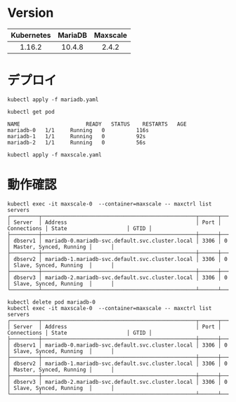 # Version

|Kubernetes|MariaDB|Maxscale|
|:--------:|:-----:|:------:|
|1.16.2    |10.4.8 |2.4.2   |

# デプロイ

    kubectl apply -f mariadb.yaml

    kubectl get pod

    NAME                     READY   STATUS    RESTARTS   AGE
    mariadb-0   1/1     Running   0          116s
    mariadb-1   1/1     Running   0          92s
    mariadb-2   1/1     Running   0          56s

    kubectl apply -f maxscale.yaml

# 動作確認

    kubectl exec -it maxscale-0  --container=maxscale -- maxctrl list servers
    ┌─────────┬─────────────────────────────────────────────────┬──────┬─────────────┬─────────────────────────┬──────┐
    │ Server  │ Address                                         │ Port │ Connections │ State                   │ GTID │
    ├─────────┼─────────────────────────────────────────────────┼──────┼─────────────┼─────────────────────────┼──────┤
    │ dbserv1 │ mariadb-0.mariadb-svc.default.svc.cluster.local │ 3306 │ 0           │ Master, Synced, Running │      │
    ├─────────┼─────────────────────────────────────────────────┼──────┼─────────────┼─────────────────────────┼──────┤
    │ dbserv2 │ mariadb-1.mariadb-svc.default.svc.cluster.local │ 3306 │ 0           │ Slave, Synced, Running  │      │
    ├─────────┼─────────────────────────────────────────────────┼──────┼─────────────┼─────────────────────────┼──────┤
    │ dbserv3 │ mariadb-2.mariadb-svc.default.svc.cluster.local │ 3306 │ 0           │ Slave, Synced, Running  │      │
    └─────────┴─────────────────────────────────────────────────┴──────┴─────────────┴─────────────────────────┴──────┘

    kubectl delete pod mariadb-0
    kubectl exec -it maxscale-0  --container=maxscale -- maxctrl list servers
    ┌─────────┬─────────────────────────────────────────────────┬──────┬─────────────┬─────────────────────────┬──────┐
    │ Server  │ Address                                         │ Port │ Connections │ State                   │ GTID │
    ├─────────┼─────────────────────────────────────────────────┼──────┼─────────────┼─────────────────────────┼──────┤
    │ dbserv1 │ mariadb-0.mariadb-svc.default.svc.cluster.local │ 3306 │ 0           │ Slave, Synced, Running  │      │
    ├─────────┼─────────────────────────────────────────────────┼──────┼─────────────┼─────────────────────────┼──────┤
    │ dbserv2 │ mariadb-1.mariadb-svc.default.svc.cluster.local │ 3306 │ 0           │ Master, Synced, Running │      │
    ├─────────┼─────────────────────────────────────────────────┼──────┼─────────────┼─────────────────────────┼──────┤
    │ dbserv3 │ mariadb-2.mariadb-svc.default.svc.cluster.local │ 3306 │ 0           │ Slave, Synced, Running  │      │
    └─────────┴─────────────────────────────────────────────────┴──────┴─────────────┴─────────────────────────┴──────┘


